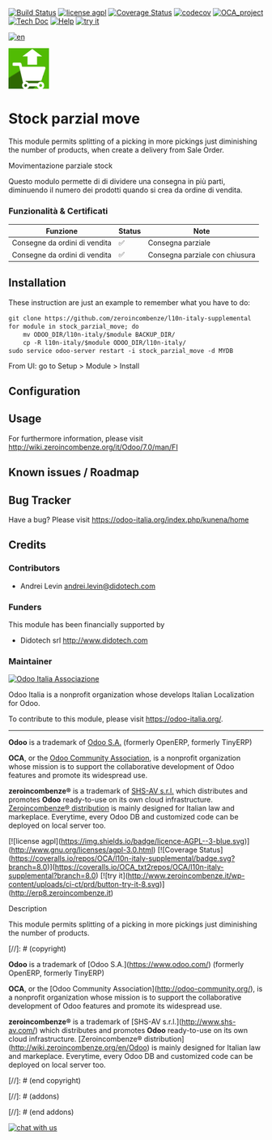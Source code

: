 [![Build Status](https://travis-ci.org/zeroincombenze/l10n-italy-supplemental.svg?branch=8.0)](https://travis-ci.org/zeroincombenze/l10n-italy-supplemental)
[![license agpl](https://img.shields.io/badge/licence-AGPL--3-blue.svg)](http://www.gnu.org/licenses/agpl-3.0.html)
[![Coverage Status](https://coveralls.io/repos/github/zeroincombenze/l10n-italy-supplemental/badge.svg?branch=8.0)](https://coveralls.io/github/zeroincombenze/l10n-italy-supplemental?branch=8.0)
[![codecov](https://codecov.io/gh/zeroincombenze/l10n-italy-supplemental/branch/8.0/graph/badge.svg)](https://codecov.io/gh/zeroincombenze/l10n-italy-supplemental/branch/8.0)
[![OCA_project](http://www.zeroincombenze.it/wp-content/uploads/ci-ct/prd/button-oca-8.svg)](https://github.com/OCA/l10n-italy-supplemental/tree/8.0)
[![Tech Doc](http://www.zeroincombenze.it/wp-content/uploads/ci-ct/prd/button-docs-8.svg)](http://wiki.zeroincombenze.org/en/Odoo/8.0/dev)
[![Help](http://www.zeroincombenze.it/wp-content/uploads/ci-ct/prd/button-help-8.svg)](http://wiki.zeroincombenze.org/en/Odoo/8.0/man/FI)
[![try it](http://www.zeroincombenze.it/wp-content/uploads/ci-ct/prd/button-try-it-8.svg)](http://erp8.zeroincombenze.it)






[![en](http://www.shs-av.com/wp-content/en_US.png)](http://wiki.zeroincombenze.org/it/Odoo/7.0/man)

[![icon](static/src/img/icon.png)](https://travis-ci.org/zeroincombenze)

Stock parzial move
==================

This module permits splitting of a picking in more pickings just diminishing
the number of products, when create a delivery from Sale Order.




Movimentazione parziale stock

Questo modulo permette di di dividere una consegna in più parti, diminuendo
il numero dei prodotti quando si crea da ordine di vendita.


### Funzionalità & Certificati

Funzione | Status | Note
--- | --- | ---
Consegne da ordini di vendita | :white_check_mark: | Consegna parziale
Consegne da ordini di vendita | :white_check_mark: | Consegna parziale con chiusura


Installation
------------

These instruction are just an example to remember what you have to do:

    git clone https://github.com/zeroincombenze/l10n-italy-supplemental
    for module in stock_parzial_move; do
        mv ODOO_DIR/l10n-italy/$module BACKUP_DIR/
        cp -R l10n-italy/$module ODOO_DIR/l10n-italy/
    sudo service odoo-server restart -i stock_parzial_move -d MYDB

From UI: go to Setup > Module > Install


Configuration
-------------


Usage
-----

For furthermore information, please visit http://wiki.zeroincombenze.org/it/Odoo/7.0/man/FI


Known issues / Roadmap
----------------------


Bug Tracker
-----------

Have a bug? Please visit https://odoo-italia.org/index.php/kunena/home


Credits
-------

### Contributors

* Andrei Levin <andrei.levin@didotech.com>

### Funders

This module has been financially supported by

* Didotech srl <http://www.didotech.com>

### Maintainer

[![Odoo Italia Associazione](https://www.odoo-italia.org/images/Immagini/Odoo%20Italia%20-%20126x56.png)](https://odoo-italia.org)

Odoo Italia is a nonprofit organization whose develops Italian Localization for
Odoo.

To contribute to this module, please visit <https://odoo-italia.org/>.


[//]: # (copyright)

----

**Odoo** is a trademark of [Odoo S.A.](https://www.odoo.com/) (formerly OpenERP, formerly TinyERP)

**OCA**, or the [Odoo Community Association](http://odoo-community.org/), is a nonprofit organization whose
mission is to support the collaborative development of Odoo features and
promote its widespread use.

**zeroincombenze®** is a trademark of [SHS-AV s.r.l.](http://www.shs-av.com/)
which distributes and promotes **Odoo** ready-to-use on its own cloud infrastructure.
[Zeroincombenze® distribution](http://wiki.zeroincombenze.org/en/Odoo)
is mainly designed for Italian law and markeplace.
Everytime, every Odoo DB and customized code can be deployed on local server too.

[//]: # (end copyright)

[//]: # (addons)

[//]: # (end addons)







\[!\[license
agpl\](<https://img.shields.io/badge/licence-AGPL--3-blue.svg>)\](<http://www.gnu.org/licenses/agpl-3.0.html>)
\[!\[Coverage
Status\](<https://coveralls.io/repos/OCA/l10n-italy-supplemental/badge.svg?branch=8.0>)\](<https://coveralls.io/OCA_txt2repos/OCA/l10n-italy-supplemental?branch=8.0>)
\[!\[try
it\](<http://www.zeroincombenze.it/wp-content/uploads/ci-ct/prd/button-try-it-8.svg>)\](<http://erp8.zeroincombenze.it>)

Description

This module permits splitting of a picking in more pickings just
diminishing the number of products.

\[//\]: \# (copyright)


**Odoo** is a trademark of \[Odoo S.A.\](<https://www.odoo.com/>)
(formerly OpenERP, formerly TinyERP)

**OCA**, or the \[Odoo Community
Association\](<http://odoo-community.org/>), is a nonprofit organization
whose mission is to support the collaborative development of Odoo
features and promote its widespread use.

**zeroincombenze®** is a trademark of \[SHS-AV
s.r.l.\](<http://www.shs-av.com/>) which distributes and promotes
**Odoo** ready-to-use on its own cloud infrastructure. \[Zeroincombenze®
distribution\](<http://wiki.zeroincombenze.org/en/Odoo>) is mainly
designed for Italian law and markeplace. Everytime, every Odoo DB and
customized code can be deployed on local server too.

\[//\]: \# (end copyright)

\[//\]: \# (addons)

\[//\]: \# (end addons)

[![chat with us](https://www.shs-av.com/wp-content/chat_with_us.gif)](https://tawk.to/85d4f6e06e68dd4e358797643fe5ee67540e408b)
